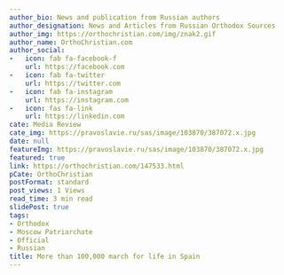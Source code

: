 ```yaml
---
author_bio: News and publication from Russian authors
author_designation: News and Articles from Russian Orthodox Sources
author_img: https://orthochristian.com/img/znak2.gif
author_name: OrthoChristian.com
author_social:
-   icon: fab fa-facebook-f
    url: https://facebook.com
-   icon: fab fa-twitter
    url: https://twitter.com
-   icon: fab fa-instagram
    url: https://instagram.com
-   icon: fas fa-link
    url: https://linkedin.com
cate: Media Review
cate_img: https://pravoslavie.ru/sas/image/103870/387072.x.jpg
date: null
featureImg: https://pravoslavie.ru/sas/image/103870/387072.x.jpg
featured: true
link: https://orthochristian.com/147533.html
pCate: OrthoChristian
postFormat: standard
post_views: 1 Views
read_time: 3 min read
slidePost: true
tags:
- Orthodox
- Moscow Patriarchate
- Official
- Russian
title: More than 100,000 march for life in Spain
---
```

